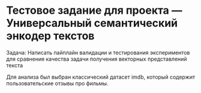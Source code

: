 # Тестовое задание для проекта  — Универсальный семантический энкодер текстов
Задача: Написать пайплайн валидации и тестирования экспериментов для сравнения качества задачи получения векторных представлений текста

Для анализа был выбран классический датасет imdb, который содержит пользовательские отзывы про фильмы.
